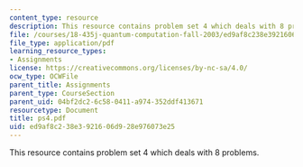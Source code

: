 ```yaml
---
content_type: resource
description: This resource contains problem set 4 which deals with 8 problems.
file: /courses/18-435j-quantum-computation-fall-2003/ed9af8c238e3921606d928e976073e25_ps4.pdf
file_type: application/pdf
learning_resource_types:
- Assignments
license: https://creativecommons.org/licenses/by-nc-sa/4.0/
ocw_type: OCWFile
parent_title: Assignments
parent_type: CourseSection
parent_uid: 04bf2dc2-6c58-0411-a974-352ddf413671
resourcetype: Document
title: ps4.pdf
uid: ed9af8c2-38e3-9216-06d9-28e976073e25
---
```

This resource contains problem set 4 which deals with 8 problems.